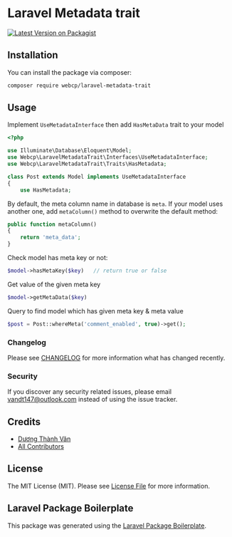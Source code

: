 # Laravel Metadata trait

[![Latest Version on Packagist](https://img.shields.io/packagist/v/webcp/laravel-metadata-trait.svg?style=flat-square)](https://packagist.org/packages/webcp/laravel-metadata-trait)

## Installation

You can install the package via composer:

```bash
composer require webcp/laravel-metadata-trait
```

## Usage

Implement `UseMetadataInterface` then add `HasMetaData` trait to your model

``` php
<?php

use Illuminate\Database\Eloquent\Model;
use Webcp\LaravelMetadataTrait\Interfaces\UseMetadataInterface;
use Webcp\LaravelMetadataTrait\Traits\HasMetadata;

class Post extends Model implements UseMetadataInterface
{
    use HasMetadata;
```

By default, the meta column name in database is `meta`. If your model uses another one, add `metaColumn()` method to
overwrite the default method:

```php
public function metaColumn()
{
    return 'meta_data';
}
```

Check model has meta key or not:

```php
$model->hasMetaKey($key)   // return true or false
```

Get value of the given meta key
```php
$model->getMetaData($key)
```

Query to find model which has given meta key & meta value
```php
$post = Post::whereMeta('comment_enabled', true)->get();
```

### Changelog

Please see [CHANGELOG](CHANGELOG.md) for more information what has changed recently.

### Security

If you discover any security related issues, please email vandt147@outlook.com instead of using the issue tracker.

## Credits

- [Dương Thành Văn](https://github.com/webcp)
- [All Contributors](../../contributors)

## License

The MIT License (MIT). Please see [License File](LICENSE.md) for more information.

## Laravel Package Boilerplate

This package was generated using the [Laravel Package Boilerplate](https://laravelpackageboilerplate.com).